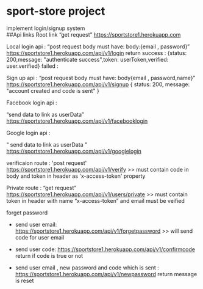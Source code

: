 # sport-store project

implement login/signup system  
##Api links
Root link “get request” https://sportstore1.herokuapp.com

Local login api : “post request body must have: body:{email , password}” https://sportstore1.herokuapp.com/api/v1/login return
success : {status: 200,message: "authenticate success",token: userToken,verified: user.verified}
failed :


Sign up api : “post request body must have: body{email , password,name}” https://sportstore1.herokuapp.com/api/v1/signup { status: 200, message: "account created and code is sent" }

Facebook login api :

“send data to link as userData” https://sportstore1.herokuapp.com/api/v1/facebooklogin

Google login api :

“ send data to link as userData ” https://sportstore1.herokuapp.com/api/v1/googlelogin

verificaion route : 'post request' https://sportstore1.herokuapp.com/api/v1/verify >> must contain code in body and token in header as 'x-access-token' property

Private route : “get request” https://sportstore1.herokuapp.com/api/v1/users/private >> must contain token in header with name “x-access-token” and email must be veified

forget password

- send user email: https://sportstore1.herokuapp.com/api/v1/forgetpassword >> will send code for user email

- send user code: https://sportstore1.herokuapp.com/api/v1/confirmcode return if code is true or not

- send user email , new password and code which is sent : https://sportstore1.herokuapp.com/api/v1/newpassword return message is reset
